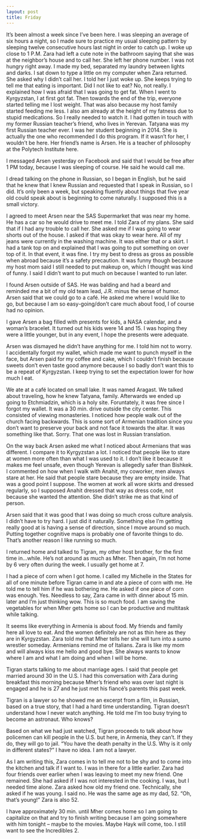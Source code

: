 ```yaml
---
layout: post
title: Friday
---
```


It’s been almost a  week since I’ve been here. I was sleeping an average of six hours a night, so I made sure to practice my usual sleeping pattern by sleeping twelve consecutive hours last night in order to catch up. 
I woke up close to 1 P.M. Zara had left a cute note in the bathroom saying that she was at the neighbor’s house and to call her. She left her phone number. I was not hungry right away. I made my bed, separated my laundry between lights and darks. I sat down to type a little on my computer when Zara returned. She asked why I didn’t call her. I told her I just woke up. She keeps trying to tell me that eating is important. Did I not like to eat? No, not really. I explained how I was afraid that I was going to get fat. When I went to Kyrgyzstan, I at first got fat. Then towards the end of the trip, everyone started telling me I lost weight. That was also because my host family started feeding me less. I also am already at the height of my fatness due to stupid medications. So I really needed to watch it. 
I had gotten in touch with my former Russian teacher’s friend, who lives in Yerevan. Tatyana was my first Russian teacher ever. I was her student beginning in 2014. She is actually the one who recommended I do this program. If it wasn’t for her, I wouldn’t be here.
Her friend’s name is Arsen. He is a teacher of philosophy at the Polytech Institute here.

I messaged Arsen yesterday on Facebook and said that I would be free after 1 PM today, because I was sleeping of course. He said he would call me.

I dread talking on the phone in Russian, so I began in English, but he said that he knew that I knew Russian and requested that I speak in Russian, so I did. It’s only been a week, but speaking fluently about things that five year old could speak about is beginning to come naturally. I supposed this is a small victory.

I agreed to meet Arsen near the SAS Supermarket that was near my home. He has a car so he would drive to meet me. I told Zara of my plans. She said that if I had any trouble to call her. She asked me if I was going to wear shorts out of the house. I asked if that was okay to wear here. All of my jeans were currently in the washing machine. It was either that or a skirt. I had a tank top on and explained that I was going to put something on over top of it. In that event, it was fine. I try my best to dress as gross as possible when abroad because it’s a safety precaution. It was funny though because my host mom said I still needed to put makeup on, which I thought was kind of funny. I said I didn’t want to put much on because I wanted to run later.

I found Arsen outside of SAS. He was balding and had a beard and reminded me a bit of my old team lead, J.R. minus the sense of humor. Arsen said that we could go to a café. He asked me where I would like to go, but because I am so easy-going/don’t care much about food, I of course had no opinion. 

I gave Arsen a bag filled with presents for kids, a NASA calendar, and a woman’s bracelet. It turned out his kids were 14 and 15. I was hoping they were a little younger, but in any event, I hope the presents were adequate.

Arsen was dismayed he didn’t have anything for me. I told him not to worry. I accidentally forgot my wallet, which made me want to punch myself in the face, but Arsen paid for my coffee and cake, which I couldn’t finish because sweets don’t even taste good anymore because I so badly don’t want this to be a repeat of Kyrgyzstan. I keep trying to set the expectation lower for how much I eat.

We ate at a café located on small lake. It was named Aragast. We talked about traveling, how he knew Tatyana, family. Afterwards we ended up going to Etchmiadzin, which is a holy site. Foruntately, it was free since I forgot my wallet. It was a 30 min. drive outside the city center. This consisted of viewing monasteries. I noticed how people walk out of the church facing backwards. This is some sort of Armenian tradition since you don’t want to preserve your back and not face it towards the altar. It was something like that. Sorry. That one was lost in Russian translation.

On the way back Arsen asked me what I noticed about Armenians that was different. I compare it to Kyrgyzstan a lot. I noticed that people like to stare at women more often than what I was used to it. I don’t like it because it makes me feel unsafe, even though Yerevan is allegedly safer than Bishkek. I commented on how when I walk with Anahit, my coworker, men always stare at her. He said that people stare because they are empty inside. That was a good point I suppose. The women at work all wore skirts and dressed regularly, so I supposed Anahit dressed that way as dress code, not because she wanted the attention. She didn’t strike me as that kind of person.

Arsen said that it was good that I was doing so much cross culture analysis. I didn’t have to try hard. I just did it naturally. Something else I’m getting really good at is having a sense of direction, since I move around so much. Putting together cognitive maps is probably one of favorite things to do. That’s another reason I like running so much.

I returned home and talked to Tigran, my other host brother, for the first time in…while. He’s not around as much as Mher. Then again, I’m not home by 6 very often during the week. I usually get home at 7. 

I had a piece of corn when I got home. I called my Michelle in the States for all of one minute before Tigran came in and ate a piece of corn with me. He told me to tell him if he was bothering me. He asked if one piece of corn was enough. Yes. Needless to say, Zara came in with dinner about 15 min. later and I’m just thinking wow. This is so much food. I am saving the vegetables for when Mher gets home so I can be productive and multitask while talking.

It seems like everything in Armenia is about food. My friends and family here all love to eat. And the women definitely are not as thin here as they are in Kyrgyzstan. Zara told me that Mher tells her she will turn into a sumo wrestler someday. Armenians remind me of Italians. Zara is like my mom and will always kiss me hello and good bye. She always wants to know where I am and what I am doing and when I will be home.

Tigran starts talking to me about marriage ages. I said that people get married around 30 in the U.S. I had this conversation with Zara during breakfast this morning because Mher’s friend who was over last night is engaged and he is 27 and he just met his fiancé’s parents this past week. 

Tigran is a lawyer so he showed me an excerpt from a film, in Russian, based on a true story, that I had a hard time understanding. Tigran doesn’t understand how I never watch anything. He told me I’m too busy trying to become an astronaut. Who knows?

Based on what we had just watched, Tigran proceeds to talk about how policemen can kill people in the U.S. but here, in Armenia, they can’t. If they do, they will go to jail. “You have the death penalty in the U.S. Why is it only in different states?” I have no idea. I am not a lawyer.

As I am writing this, Zara comes in to tell me not to be shy and to come into the kitchen and talk if I want to.  I was in there for a little earlier. Zara had four friends over earlier when I was leaving to meet my new friend. One remained. She had asked if I was not interested in the cooking. I was, but I needed time alone. Zara asked how old my friend one. Technically, she asked if he was young. I said no. He was the same age as my dad, 52. “Oh, that’s young!” Zara is also 52.

I have approximately 30 min. until Mher comes home so I am going to capitalize on that and try to finish writing because I am going somewhere with him tonight – maybe to the movies. Maybe Hayk will come, too. I still want to see the Incredibles 2.

